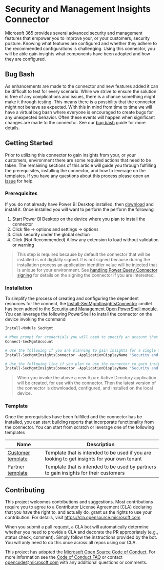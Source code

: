 # Security and Management Insights Connector

Microsoft 365 provides several advanced security and management features that empower you to improve your, or your customers, security posture. Knowing what features are configured and whether they adhere to the recommended configurations is challenging. Using this connector, you will be able gain insights what components have been adopted and how they are configured.  

## Bug Bash

As enhancements are made to the connector and new features added it can be difficult to test for every scenario. While we strive to ensure the solution is free of any complications and issues, there is a chance something might make it through testing. This means there is a possbility that the connector might not behave as expected. With this in mind from time to time we will have a virtual bug bash where everyone is encouraged to create bugs for any unexpected behavior. Often these events will happen when significant changes are made to the connector. See our [bug bash](BUG_BASH.md) guide for more details.  

## Getting Started

Prior to utilizing this connector to gain insights from your, or your customers, environment there are some required actions that need to be taken. The remaining sections of this article will guide you through fulfilling the prerequisites, installing the connector, and how to leverage on the templates. If you have any questions about this process please open an [issue](https://github.com/microsoft/secmgmt-insights-connector/issues/new/choose) for help.

### Prerequisites

If you do not already have Power BI Desktop installed, then [download](https://powerbi.microsoft.com/downloads/) and install it. Once installed you will want to perform the perform the following

1. Start Power BI Desktop on the device where you plan to install the connector
2. Click file -> options and settings -> options
3. Click security under the global section
4. Click (Not Recommended) Allow any extension to load without validation or warning

> This step is required because by default the connector that will be installed is not digitally signed. It is not signed because during the installation process an application identifier value will be injected that is unique for your environment. See [handling Power Query Connector signing](https://docs.microsoft.com/power-query/HandlingConnectorSigning) for details on the signing the connector if you are interested.

### Installation

To simplify the process of creating and configuring the dependent resources for the connect, the [Install-SecMgmtInsightsConnector](https://github.com/microsoft/secmgmt-open-powershell/blob/master/docs/help/Install-SecMgmtInsightsConnector.md) cmdlet has been added to the [Security and Management Open PowerShell module](https://www.powershellgallery.com/packages/SecMgmt). You can leverage the following PowerShell to install the connector on the device invoking the command

```powershell
Install-Module SecMgmt

# When prompt for credentials you will need to specify an account that has the ability to create an Azure Active Directory application.
Connect-SecMgmtAccount

# Use the following if you are planning to gain insights for a single tenant.
Install-SecMgmtInsightsConnector -ApplicationDisplayName 'Security and Management Insights'

# Use the following line if you plan to use the connector to gain insights for customers you have through the Cloud Solution Provider program.
Install-SecMgmtInsightsConnector -ApplicationDisplayName 'Security and Management Insights' -ConfigurePreconsent:$true
```

> When you invoke the above a new Azure Active Directory application will be created, for use with the connector. Then the latest version of the connector is downloaded, configured, and installed on the local device.

### Template

Once the prerequisites have been fulfilled and the connector has be installed, you can start building reports that incorporate functionality from the connector. You can start from scratch or leverage one of the following templates

| Name | Description |
|------|-------------|
| [Customer template](https://github.com/microsoft/secmgmt-insights-connector/raw/master/templates/secmgmt-insights-customer.pbit) |Template that is intended to be used if you are looking to get insights for your own tenant |
| [Partner template](https://github.com/microsoft/secmgmt-insights-connector/raw/master/templates/secmgmt-insights-partner.pbit) | Template that is intended to be used by partners to gain insights for their customers |

## Contributing

This project welcomes contributions and suggestions.  Most contributions require you to agree to a Contributor License Agreement (CLA) declaring that you have the right to, and actually do, grant us the rights to use your contribution. For details, visit <https://cla.opensource.microsoft.com>.

When you submit a pull request, a CLA bot will automatically determine whether you need to provide a CLA and decorate the PR appropriately (e.g., status check, comment). Simply follow the instructions provided by the bot. You will only need to do this once across all repos using our CLA.

This project has adopted the [Microsoft Open Source Code of Conduct](https://opensource.microsoft.com/codeofconduct/). For more information see the [Code of Conduct FAQ](https://opensource.microsoft.com/codeofconduct/faq/) or contact [opencode@microsoft.com](mailto:opencode@microsoft.com) with any additional questions or comments.

